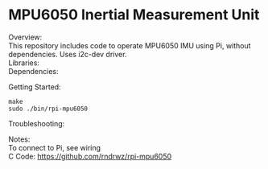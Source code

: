 # MPU6050 Inertial Measurement Unit

Overview:  
This repository includes code to operate MPU6050 IMU using Pi, without dependencies. Uses i2c-dev driver.  
Libraries:   
Dependencies:   


Getting Started:  
```
make  
sudo ./bin/rpi-mpu6050
```


Troubleshooting:   


Notes:   
To connect to Pi, see wiring  
C Code: https://github.com/rndrwz/rpi-mpu6050 

